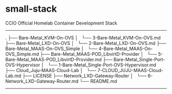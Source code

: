# small-stack
CCIO Official Homelab Container Development Stack

***
.
├── Bare-Metal_KVM-On-OVS
│   └── 3-Bare-Metal_KVM-On-OVS.md
├── Bare-Metal_LXD-On-OVS
│   └── 2-Bare-Metal_LXD-On-OVS.md
├── Bare-Metal_MAAS-On-OVS_Simple
│   └── 4-Bare-Metal_MAAS-On-OVS_Simple.md
├── Bare-Metal_MAAS-POD_LibvirtD-Provider
│   └── 5-Bare-Metal_MAAS-POD_LibvirtD-Provider.md
├── Bare-Metal_Single-Port-OVS-Hypervisor
│   └── 1-Bare-Metal_Single-Port-OVS-Hypervisor.md
├── Cloud_Juju-MAAS-Cloud-Lab
│   └── 7-CLOUD_JUJU-MAAS-Cloud-Lab.md
├── LICENSE
├── Network_LXD-Gateway-Router
│   └── 6-Network_LXD-Gateway-Router.md
└── README.md
***
